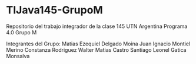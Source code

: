 # TIJava145-GrupoM
Repositorio del trabajo integrador de la clase 145 UTN Argentina Programa 4.0 Grupo M

Integrantes del Grupo:
Matias Ezequiel Delgado Moina
Juan Ignacio Montiel Merino
Constanza Rodriguez
Walter Matias Castro
Santiago Leonel Gatica Monsalva
